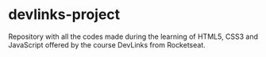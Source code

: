 # devlinks-project
 Repository with all the codes made during the learning of HTML5, CSS3 and JavaScript offered by the course DevLinks from Rocketseat.
